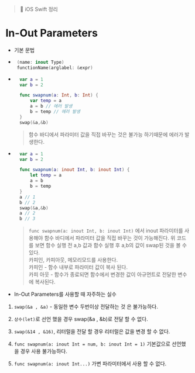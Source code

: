 > 📝 iOS Swift 정리
  
# In-Out Parameters

- 기본 문법

-  ```swift
    (name: inout Type)
    functionName(arglabel: &expr)
    ```

- ```swift
    var a = 1
    var b = 2

    func swapnum(a: Int, b: Int) {
        var temp = a
        a = b // 에러 발생
        b = temp // 에러 발생
    }
    swap(&a,&b)
    ```
    > 함수 바디에서 파라미터 값을 직접 바꾸는 것은 불가능 하기때문에 에러가 발생한다.
    
- ```swift
    var a = 1
    var b = 2

    func swapnum(a: inout Int, b: inout Int) {
        let temp = a
        a = b
        b = temp
    }
    a // 1
    b // 2
    swap(&a,&b)
    a // 2
    b // 3
    ```
    > `func swapnum(a: inout Int, b: inout Int)` 에서 inout 파라미터를 사용해야 함수 바디에서 파라미터 값을 직접 바꾸는 것이 가능해진다. 위 코드를 보면 함수 실행 전 a,b 값과 함수 실행 후 a,b의 값이 swap된 것을 볼 수 있다.<br>
    > 카피인, 카피아웃, 메모리모드를 사용한다.<br>
    > 카피인 - 함수 내부로 파라미터 값이 복사 된다.<br>
    > 카피 아웃 - 함수가 종료되면 함수에서 변경한 값이 아규먼트로 전달한 변수에 복사된다.



- In-Out Parameters를 사용할 때 자주하는 실수

1. `swap(&a , &a)` - 동일한 변수 두번이상 전달하는 것 은 불가능하다.

2. `상수(let)`로 선언 했을 경우 swap(&a , &b)로 전달 할 수 없다. 

3. `swap(&14 , &16)`, 리터럴을 전달 할 경우 리터럴은 값을 변경 할 수 없다.
    
4. `func swapnum(a: inout Int = num, b: inout Int = 1)` 기본값으로 선언했을 경우 사용 불가능하다.

5. `func swapnum(a: inout Int...)` 가변 파라미터에서 사용 할 수 없다.


